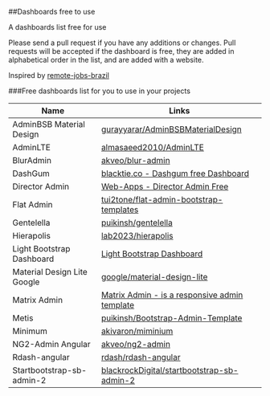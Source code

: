 ##Dashboards free to use

A dashboards list free for use

Please send a pull request if you have any additions or changes. Pull requests will be accepted if the dashboard is free, they are added in alphabetical order in the list, and are added with a website.

Inspired by [remote-jobs-brazil](https://github.com/lerrua/remote-jobs-brazil)

###Free dashboards list for you to use in your projects

Name | Links
------------ | -------
AdminBSB Material Design | [gurayyarar/AdminBSBMaterialDesign](https://goo.gl/tDT2H1)
AdminLTE | [almasaeed2010/AdminLTE](https://goo.gl/OObvA0)
BlurAdmin | [akveo/blur-admin](https://goo.gl/DUzAae)
DashGum | [blacktie.co - Dashgum free Dashboard](http://goo.gl/k5l29O)
Director Admin | [Web-Apps - Director Admin Free](http://goo.gl/9axGkI)
Flat Admin | [tui2tone/flat-admin-bootstrap-templates](https://goo.gl/b758bi)
Gentelella | [puikinsh/gentelella](https://goo.gl/NSAZwH)
Hierapolis | [lab2023/hierapolis](https://goo.gl/THaAQ5)
Light Bootstrap Dashboard |[Light Bootstrap Dashboard](http://goo.gl/JGU86v)
Material Design Lite Google | [google/material-design-lite](https://goo.gl/8SX56v)
Matrix Admin | [Matrix Admin - is a responsive admin template](https://goo.gl/05H6el)
Metis | [puikinsh/Bootstrap-Admin-Template](https://goo.gl/IitZsO)
Minimum | [akivaron/miminium](https://goo.gl/Q4nGLZ)
NG2-Admin Angular | [akveo/ng2-admin](https://goo.gl/m8lc3p)
Rdash-angular | [rdash/rdash-angular](https://goo.gl/J7G227)
Startbootstrap-sb-admin-2 | [blackrockDigital/startbootstrap-sb-admin-2](https://goo.gl/1SOVc7)
